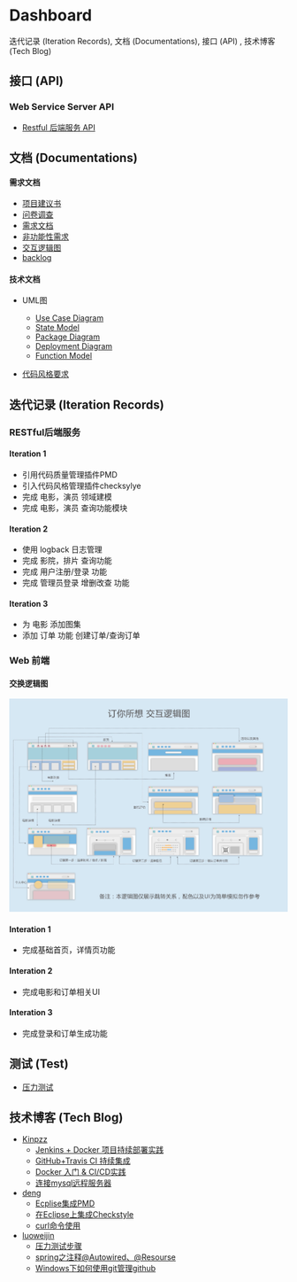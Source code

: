 # Dashboard
迭代记录 (Iteration Records), 文档 (Documentations), 接口 (API) , 技术博客 (Tech Blog)

## 接口 (API)

### Web Service Server API

* [Restful 后端服务 API](https://github.com/SevenDwarfs/WebService/blob/dev/doc/API.md)

## 文档 (Documentations)

#### 需求文档

* [项目建议书](/documentations/preview/vision.md)
* [问卷调查](/documentations/preview/investigation.md)
* [需求文档](/documentations/preview/prd.md)
* [非功能性需求](/documentations/preview/supplementary_specification.md)
* [交互逻辑图](/documentations/preview/interactive_design.md)
* [backlog](/documentations/preview/backlog_initial.md)

#### 技术文档

* UML图
  * [Use Case Diagram](/documentations/preview/uml_use_case_diagram.md)
  * [State Model](/documentations/preview/uml_state_model.md)
  * [Package Diagram](/documentations/preview/uml_package_diagram.md)
  * [Deployment Diagram](/documentations/preview/uml_deployment_diagram.md)
  * [Function Model](/documentations/preview/uml_function_model.md)


* [代码风格要求](/documentations/preview/code_style.md)

## 迭代记录 (Iteration Records)
### RESTful后端服务
#### Iteration 1
- 引用代码质量管理插件PMD
- 引入代码风格管理插件checksylye
- 完成 电影，演员 领域建模
- 完成 电影，演员 查询功能模块
#### Iteration 2
- 使用 logback 日志管理
- 完成 影院，排片 查询功能
- 完成 用户注册/登录 功能
- 完成 管理员登录 增删改查 功能
#### Iteration 3
- 为 电影 添加图集
- 添加 订单 功能 创建订单/查询订单
### Web 前端

#### 交换逻辑图

![](./documentations/src/interactive_design.jpg)

#### Interation 1

* 完成基础首页，详情页功能

#### Interation 2

* 完成电影和订单相关UI

#### Interation 3

* 完成登录和订单生成功能



## 测试 (Test)

* [压力测试](/articles/StressTest.md)

## 技术博客 (Tech Blog)

* [Kinpzz](https://github.com/Kinpzz)
  * [Jenkins + Docker 项目持续部署实践](https://blog.kinpzz.com/2017/06/08/jenkins-docker-ci-cd/)
  * [GitHub+Travis CI 持续集成](https://blog.kinpzz.com/2017/04/09/GitHub-Travis-CI/)
  * [Docker 入门 & CI/CD实践](https://blog.kinpzz.com/2017/05/16/docker-ci-cd/)
  * [连接mysql远程服务器](https://blog.kinpzz.com/2017/06/04/connect-mysql-server/)
* [deng](http://blog.csdn.net/zhzdeng)
  * [Ecplise集成PMD](http://blog.csdn.net/zhzdeng/article/details/70041309)
  * [在Eclipse上集成Checkstyle](http://blog.csdn.net/zhzdeng/article/details/69831491)
  * [curl命令使用](http://blog.csdn.net/zhzdeng/article/details/52683106)
* [luoweijin](http://blog.csdn.net/luosaosao)
  * [压力测试步骤](http://blog.csdn.net/luosaosao/article/details/72900072)
  * [spring之注释@Autowired、@Resourse](http://blog.csdn.net/luosaosao/article/details/61636667)
  * [ Windows下如何使用git管理github ](http://blog.csdn.net/luosaosao/article/details/63684470)
